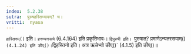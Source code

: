 ```yaml
---
index:  5.2.38
sutra:  पुरुषहस्तिभ्यामण्? च।
vritti:  nyasa
---
```


`हास्तिनम्()` इति। `हनण्यनपत्ये` (6.4.164) इति प्रकृतिभावः। `द्विपुरुषी इति। `पुरुषात्? प्रमाणेऽन्यतरसयाम्()` (4.1.24) इति ङीप्()। `द्विहस्तिनो इति। अत्र ऋन्नेभ्यो ङीप्()` (4.1.5) इति ङीप्()॥
